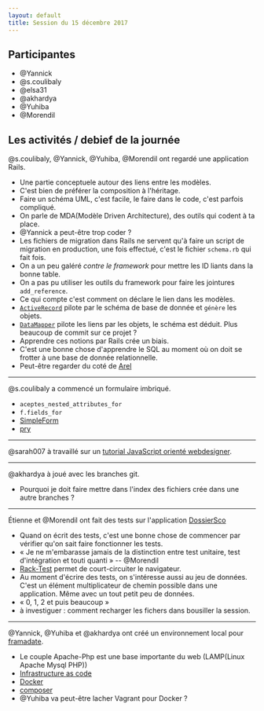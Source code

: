 ```yaml
---
layout: default
title: Session du 15 décembre 2017
---
```



## Participantes

- @Yannick
- @s.coulibaly
- @elsa31
- @akhardya
- @Yuhiba
- @Morendil

## Les activités / debief de la journée

@s.coulibaly, @Yannick, @Yuhiba, @Morendil ont regardé une application Rails.
- Une partie conceptuele autour des liens entre les modèles.
- C'est bien de préférer la composition à l'héritage.
- Faire un schéma UML, c'est facile, le faire dans le code, c'est parfois compliqué.
- On parle de MDA(Modèle Driven Architecture), des outils qui codent à ta place.
- @Yannick a peut-être trop coder ?
- Les fichiers de migration dans Rails ne servent qu'à faire un script de migration en production, une fois effectué, c'est le fichier `schema.rb` qui fait fois.
- On a un peu galéré _contre le framework_ pour mettre les ID liants dans la bonne table.
- On a pas pu utiliser les outils du framework pour faire les jointures `add_reference`.
- Ce qui compte c'est comment on déclare le lien dans les modèles.
- [`ActiveRecord`](http://guides.rubyonrails.org/active_record_basics.html) pilote par le schéma de base de donnée et `génère` les objets.
- [`DataMapper`](http://datamapper.org/) pilote les liens par les objets, le schéma est déduit. Plus beaucoup de commit sur ce projet ?
- Apprendre ces notions par Rails crée un biais.
- C'est une bonne chose d'apprendre le SQL au moment où on doit se frotter à une base de donnée relationnelle.
- Peut-être regarder du coté de [Arel](https://github.com/rails/arel)

---

@s.coulibaly a commencé un formulaire imbriqué.
- `aceptes_nested_attributes_for`
- `f.fields_for`
- [SimpleForm](https://github.com/plataformatec/simple_form)
- [pry](https://getsimpleform.com://github.com/pry/pry)

---

@sarah007  à travaillé sur un [tutorial JavaScript orienté webdesigner](https://www.linkedin.com/learning/javascript-for-web-designers-2).

---

@akhardya à joué avec les branches git.
- Pourquoi je doit faire mettre dans l'index des fichiers crée dans une autre branches ?

---

Étienne et @Morendil ont fait des tests sur l'application [DossierSco](https://github.com/sgmap/dossiersco)
- Quand on écrit des tests, c'est une bonne chose de commencer par vérifier qu'on sait faire fonctionner les tests.
- « Je ne m'embarasse jamais de la distinction entre test unitaire, test d'intégration et touti quanti » -- @Morendil
- [Rack-Test](https://github.com/rack-test/rack-test) permet de court-circuiter le navigateur.
- Au moment d'écrire des tests, on s'intéresse aussi au jeu de données. C'est un élément multiplicateur de chemin possible dans une application. Même avec un tout petit peu de données.
- « 0, 1, 2 et puis beaucoup »
- à investiguer : comment recharger les fichers dans bousiller la session.

---

@Yannick, @Yuhiba et @akhardya ont créé un environnement local pour [framadate](https://framadate.org/).
- Le couple Apache-Php est une base importante du web (LAMP(Linux Apache Mysql PHP))
- [Infrastructure as code](https://en.wikipedia.org/wiki/Infrastructure_as_Code)
- [Docker](https://www.docker.com/)
- [composer](https://getcomposer.org/)
- @Yuhiba va peut-être lacher Vagrant pour Docker ?

